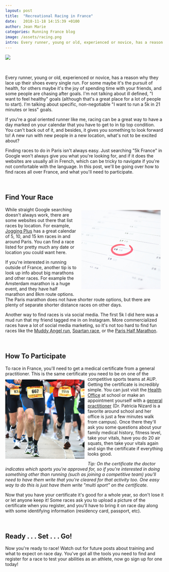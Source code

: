 ```yaml
---
layout: post
title:  "Recreational Racing in France"
date:   2018-11-18 14:15:39 +0100
author: Jean Marie
categories: Running France blog
image: /assets/racing.png
intro: Every runner, young or old, experienced or novice, has a reason why they lace up their shoes every single run
---
```

<img src="/assets/racing.png">

&nbsp;


Every runner, young or old, experienced or novice, has a reason why they lace up their shoes every single run. For some maybe it's the pursuit of health, for others maybe it's the joy of spending time with your friends, and some people are chasing after goals. I'm not talking about ill defined, "I want to feel healthy" goals (although that's a great place for a lot of people to start). I'm talking about specific, non-negotiable "I want to run a 5k in 21 minutes or less" goals.

If you're a goal oriented runner like me, racing can be a great way to have a day marked on your calendar that you have to get to in tip top condition. You can't back out of it, and besides, it gives you something to look forward to! A new run with new people in a new location, what's not to be excited about?

Finding races to do in Paris isn't always easy. Just searching "5k France" in Google won't always give you what you're looking for, and if it does the websites are usually all in French, which can be tricky to navigate if you're not comfortable with the language. In this post, we'll be going over how to find races all over France, and what you'll need to participate.

&nbsp;


## Find Your Race
<img style="float:right; width: 50%; margin: 10px;" src="/assets/calendar.png">

While straight Google searching doesn't always work, there are some websites out there that list races by location. For example, [Jogging Plus](http://www.jogging-plus.com/calendrier/courses-5-10-15-km/ile-de-france/) has a great calendar of 5, 10, and 15 km races in and around Paris. You can find a race listed for pretty much any date or location you could want here.

If you're interested in running outside of France, another tip is to look up info about big marathons and other races. For example the Amsterdam marathon is a huge event, and they have half marathon and 8km route options. The Paris marathon does not have shorter route options, but there are plenty of separate shorter distance races on other days.

Another way to find races is via social media. The first 5k I did here was a mud run that my friend tagged me in on Instagram. More commercialized races have a lot of social media marketing, so it's not too hard to find fun races like the [Muddy Angel run](https://en.muddyangelrun.com), [Spartan race](http://www.spartanrace.fr/fr), or the [Paris Half Marathon](http://www.harmoniemutuellesemideparis.com/en).

&nbsp;


## How To Participate


To race in France, you'll need to get a medical certificate from a general practitioner. This is the same certificate you need
<img style="float:left; width: 50%; margin: 10px 10px 10px 0px;" src="/assets/racingEnd.png"> to be on one of the competitive sports teams at AUP. Getting the certificate is incredibly simple. You can just visit the [Health Office](https://www.aup.edu/student-life/support/health-wellness/contact) at school or make an appointment yourself with a [general practitioner](https://www.aup.edu/student-life/support/health-wellness/medical-providers#GeneralPracticioners) (Dr. Patricia Nizard is a favorite around school and her office is just a few minutes walk from campus). Once there they'll ask you some questions about your family medical history, fitness level, take your vitals, have you do 20 air squats, then take your vitals again and sign the certificate if everything looks good.

*Tip: On the certificate the doctor indicates which sports you're approved for, so if you're interested in doing something other than running (such as joining a competitive team) you'll need to have them write that you're cleared for that activity too. One easy way to do this is just have them write "multi sport" on the certificate.*

Now that you have your certificate it's good for a whole year, so don't lose it or let anyone keep it! Some races ask you to upload a picture of the certificate when you register, and you'll have to bring it on race day along with some identifying information (residency card, passport, etc).

&nbsp;

## Ready . . . Set . . . Go!
Now you're ready to race! Watch out for future posts about training and what to expect on race day. You've got all the tools you need to find and register for a race to test your abilities as an athlete, now go sign up for one today!
